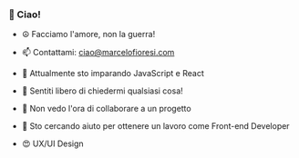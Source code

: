 ### 👋 Ciao!

- ☮ Facciamo l'amore, non la guerra! 

- 📫 Contattami: ciao@marcelofioresi.com
- 🌱 Attualmente sto imparando JavaScript e React
- 💬 Sentiti libero di chiedermi qualsiasi cosa!
- 👯 Non vedo l'ora di collaborare a un progetto
- 🤔 Sto cercando aiuto per ottenere un lavoro come Front-end Developer
- 😍 UX/UI Design

<!-- 

- 😄 Pronouns: he/him
- 🌱 I’m currently learning JavaScript
- 💬 Feel free to ask me about anything!
- 📫 Reach me out: ciao@marcelofioresi.com
- 👯 I’m looking foward to collaborate on a project
- 🤔 I’m looking for help with getting a job as UX/UI Designer and/or Front-end Developer
- ☮  Make Love, not war! 

| Rank | Languages |
|-----:|-----------|
|     1| HTML      |
|     2| CSS       |
|     3| JavaScript|

![GitHub Langs](https://github-readme-stats.vercel.app/api/top-langs/?username=mrnfg&layout=compact&theme=theme)

### ⚡ Sad facts list about

<details>
<summary>Job Searching</summary>

- Recruiters only look at your resume for 6 seconds on average12.
- The average job opening attracts 250 resumes1.
- Only 2% of applicants will be called for an interview12.
- 80% of jobs never get posted and are only found through networking2.
- The #1 way people discover a new job is through a referral2.
- Having someone put in a good word for you can increase your chances of getting hired by 40%2.
- 76% of resumes are discarded for an unprofessional email address1.
- Including a photo on your resume can result in an 88% rejection rate1.
- Applicant Tracking Software can eliminate 75% of the applicants based on keywords and formatting1.
- 55% of interview candidates were rejected for the way they acted, dressed or walked through the door1.
- 79% of job seekers use social media in their job search2.
- Employers get the first resume within 200 seconds after the job offer appears online1.
- Only around 17% of the recruiters tend to read the cover letters1.
- The average time to hire across all industries is 36 days3.
- The best day to apply for a job is Monday3.
- The best time to apply for a job is between 6 AM and 10 AM3.
- The most common lie on resumes is about skills3.
- The most in-demand soft skills are creativity, persuasion, and collaboration3.
- The most in-demand hard skills are blockchain, cloud computing, and analytical reasoning3.
- The most common reason for quitting a job is lack of career growth4.
- I hope you find these facts interesting and helpful. 😊

Received message. Sure, here are 20 fun facts about job search that I found online: - Recruiters only look at your resume for **6 seconds** on average . - The average job opening attracts **250 resumes**. - Only **2%** of applicants will be called for an interview . - **80%** of jobs never get posted and are only found through networking. - The #1 way people discover a new job is through a referral. - Having someone put in a good word for you can increase your chances of getting hired by **40%**. - **76%** of resumes are discarded for an unprofessional email address. - Including a photo on your resume can result in an **88%** rejection rate. - Applicant Tracking Software can eliminate **75%** of the applicants based on keywords and formatting. - **55%** of interview candidates were rejected for the way they acted, dressed or walked through the door. - **79%** of job seekers use social media in their job search. - Employers get the first resume within **200 seconds** after the job offer appears online. - Only around **17%** of the recruiters tend to read the cover letters. - The average time to hire across all industries is **36 days**. - The best day to apply for a job is **Monday**. - The best time to apply for a job is between **6 AM and 10 AM**. - The most common lie on resumes is about **skills**. - The most in-demand soft skills are **creativity**, **persuasion**, and **collaboration**. - The most in-demand hard skills are **blockchain**, **cloud computing**, and **analytical reasoning**. - The most common reason for quitting a job is **lack of career growth**. I hope you find these facts interesting and helpful. 😊

Learn more:
1. jobmonkey.com
2. themuse.com
3. myamcat.com
4. resumeprime.com
5. bing.com

</details>

https://docs.github.com/en/get-started/writing-on-github

-->
